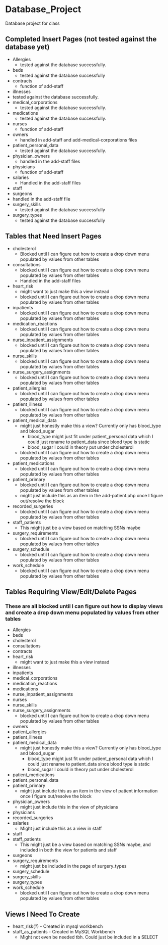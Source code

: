 # Database_Project
Database project for class

## Completed Insert Pages (not tested against the database yet)

* Allergies
  * tested against the database successfully.
* beds
  * tested against the database successfully
* contracts
  * function of add-staff
* illnesses
 * tested against the database successfully.
* medical_corporations
  * tested against the database successfully.
* medications
  * tested against the database successfully.
* nurses
  * function of add-staff
* owners
  * handled in add-staff and add-medical-corporations files
* patient_personal_data
  * tested against the database successfully.
* physician_owners
  * handled in the add-staff files
* physicians
  * function of add-staff
* salaries
  * Handled in the add-staff files
* staff
* surgeons
 * handled in the add-staff file
* surgery_skills
  * tested against the database successfully
* surgery_types
  * tested against the database successfully

## Tables that Need Insert Pages

* cholesterol
  * Blocked until I can figure out how to create a drop down menu populated by values from other tables
* consultations
  * blocked until I can figure out how to create a drop down menu populated by values from other tables
  * Handled in the add-staff files
* heart_risk
  * might want to just make this a view instead
  * blocked until I can figure out how to create a drop down menu populated by values from other tables
* inpatients
  * blocked until I can figure out how to create a drop down menu populated by values from other tables
* medication_reactions
  * blocked until I can figure out how to create a drop down menu populated by values from other tables
* nurse_inpatient_assignments
  * blocked until I can figure out how to create a drop down menu populated by values from other tables
* nurse_skills
  * blocked until I can figure out how to create a drop down menu populated by values from other tables
* nurse_surgery_assignments
  * blocked until I can figure out how to create a drop down menu populated by values from other tables
* patient_allergies
  * blocked until I can figure out how to create a drop down menu populated by values from other tables
* patient_illness
  * blocked until I can figure out how to create a drop down menu populated by values from other tables
* patient_medical_data
  * might just honestly make this a view? Currently only has blood_type and blood_sugar
    * blood_type might just fit under patient_personal data which I could just rename to patient_data since blood type is static
    * blood_sugar I could in theory put under cholesterol
  * blocked until I can figure out how to create a drop down menu populated by values from other tables
* patient_medications
  * blocked until I can figure out how to create a drop down menu populated by values from other tables
* patient_primary
  * blocked until I can figure out how to create a drop down menu populated by values from other tables
  * might just include this as an item in the add-patient.php once I figure out/resolve the block
* recorded_surgeries
  * blocked until I can figure out how to create a drop down menu populated by values from other tables
* staff_patients
  * This might just be a view based on matching SSNs maybe
* surgery_requirements
  * blocked until I can figure out how to create a drop down menu populated by values from other tables
* surgery_schedule
  * blocked until I can figure out how to create a drop down menu populated by values from other tables
* work_schedule
  * blocked until I can figure out how to create a drop down menu populated by values from other tables


## Tables Requiring View/Edit/Delete Pages

### These are all blocked until I can figure out how to display views and create a drop down menu populated by values from other tables

* Allergies
* beds
* cholesterol
* consultations
* contracts
* heart_risk
  * might want to just make this a view instead
* illnesses
* inpatients
* medical_corporations
* medication_reactions
* medications
* nurse_inpatient_assignments
* nurses
* nurse_skills
* nurse_surgery_assignments
  * blocked until I can figure out how to create a drop down menu populated by values from other tables
* owners
* patient_allergies
* patient_illness
* patient_medical_data
  * might just honestly make this a view? Currently only has blood_type and blood_sugar
    * blood_type might just fit under patient_personal data which I could just rename to patient_data since blood type is static
    * blood_sugar I could in theory put under cholesterol
* patient_medications
* patient_personal_data
* patient_primary
  * might just include this as an item in the view of patient information once I figure out/resolve the block
* physician_owners
  * might just include this in the view of physicians
* physicians
* recorded_surgeries
* salaries
  * Might just include this as a view in staff
* staff
* staff_patients
  * This might just be a view based on matching SSNs maybe, and included in both the view for patients and staff
* surgeons
* surgery_requirements
  * might just be included in the page of surgery_types
* surgery_schedule
* surgery_skills
* surgery_types
* work_schedule
  * blocked until I can figure out how to create a drop down menu populated by values from other tables

## Views I Need To Create

* heart_risk(?) - Created in mysql workbench
* staff_as_patients - Created in MySQL Workbench
  * Might not even be needed tbh. Could just be included in a SELECT

